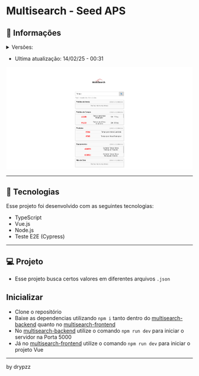 # Multisearch - Seed APS

## 📰 Informações

<details>
  <summary>
      Versões:
  </summary>
    ᲼᲼᲼᲼v1.0.0 - 2025 (13/02)
    <br />
    ᲼᲼᲼᲼v1.1.5 - 2025 (13/02)
    <br />
    ᲼᲼᲼*v1.8.3 - 2025* (now)
</details>

- Ultima atualização: 14/02/25 - 00:31

<img src="https://github.com/drypzz/multisearch-seed/blob/master/layout/print.png" />

---

## 🚀 Tecnologias

Esse projeto foi desenvolvido com as seguintes tecnologias:

- TypeScript
- Vue.js
- Node.js
- Teste E2E (Cypress)

---

## 💻 Projeto

- Esse projeto busca certos valores em diferentes arquivos `.json`

## Inicializar

- Clone o repositório
- Baixe as dependencias utilizando `npm i` tanto dentro do [multisearch-backend](https://github.com/drypzz/multisearch-seed/tree/master/multisearch-backend) quanto no [multisearch-frontend](https://github.com/drypzz/multisearch-seed/tree/master/multisearch-frontend)
- No [multisearch-backend](https://github.com/drypzz/multisearch-seed/tree/master/multisearch-backend) utilize o comando `npm run dev` para iniciar o servidor na Porta 5000
- Já no [multisearch-frontend](https://github.com/drypzz/multisearch-seed/tree/master/multisearch-frontend) utilize o comando `npm run dev` para iniciar o projeto Vue

---

by drypzz
